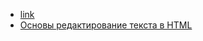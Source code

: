 - [link](https://developer.mozilla.org/ru/docs/Web/HTML/Element/link#%D1%81%D1%82%D0%B8%D0%BB%D0%B8%D0%B7%D0%B0%D1%86%D0%B8%D1%8F_%D1%81_css)
- [Основы редактирование текста в HTML](https://developer.mozilla.org/ru/docs/Learn/HTML/Introduction_to_HTML/HTML_text_fundamentals)